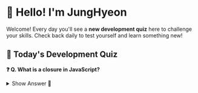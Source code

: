 # 👋 Hello! I'm JungHyeon

Welcome! Every day you'll see a **new development quiz** here to challenge your skills.
Check back daily to test yourself and learn something new!

## 🧩 Today's Development Quiz

<!--START_SECTION:quiz-->

**❓ Q. What is a closure in JavaScript?**

<details>
<summary>Show Answer 👀</summary>
<p>A function that remembers its lexical scope even when executed outside</p>
</details>
<!--END_SECTION:quiz-->

